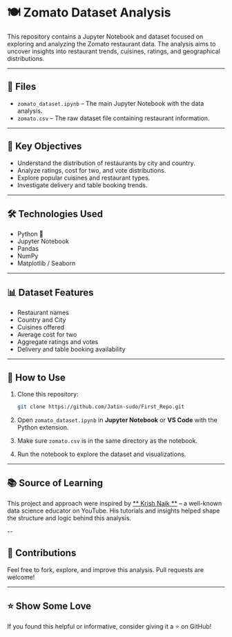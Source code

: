 # 🍽️ Zomato Dataset Analysis

This repository contains a Jupyter Notebook and dataset focused on exploring and analyzing the Zomato restaurant data. The analysis aims to uncover insights into restaurant trends, cuisines, ratings, and geographical distributions.

---

## 📁 Files

- `zomato_dataset.ipynb` – The main Jupyter Notebook with the data analysis.
- `zomato.csv` – The raw dataset file containing restaurant information.

---

## 🎯 Key Objectives

- Understand the distribution of restaurants by city and country.
- Analyze ratings, cost for two, and vote distributions.
- Explore popular cuisines and restaurant types.
- Investigate delivery and table booking trends.

---

## 🛠️ Technologies Used

- Python 🐍
- Jupyter Notebook
- Pandas
- NumPy
- Matplotlib / Seaborn

---

## 📊 Dataset Features

- Restaurant names
- Country and City
- Cuisines offered
- Average cost for two
- Aggregate ratings and votes
- Delivery and table booking availability

---

## 🚀 How to Use

1. Clone this repository:
    ```bash
    git clone https://github.com/Jatin-sudo/First_Repo.git
    ```

2. Open `zomato_dataset.ipynb` in **Jupyter Notebook** or **VS Code** with the Python extension.

3. Make sure `zomato.csv` is in the same directory as the notebook.

4. Run the notebook to explore the dataset and visualizations.

---

## 📚 Source of Learning

This project and approach were inspired by [** Krish Naik **](https://youtube.com/@krishnaik06?si=18I-smrjXYAaTx2O) – a well-known data science educator on YouTube. His tutorials and insights helped shape the structure and logic behind this analysis.

--

## 🙌 Contributions

Feel free to fork, explore, and improve this analysis. Pull requests are welcome!

---

## ⭐️ Show Some Love

If you found this helpful or informative, consider giving it a ⭐️ on GitHub!
